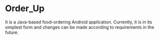 # Order_Up
It is a Java-based food-ordering Android application. Currently, it is in its simplest form and changes can be made according to requirements in the future.
